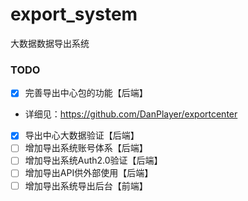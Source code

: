 # export_system
大数据数据导出系统

### TODO
- [x] 完善导出中心包的功能【后端】
- 详细见：https://github.com/DanPlayer/exportcenter
- [x] 导出中心大数据验证【后端】
- [ ] 增加导出系统账号体系【后端】
- [ ] 增加导出系统Auth2.0验证【后端】
- [ ] 增加导出API供外部使用【后端】
- [ ] 增加导出系统导出后台【前端】